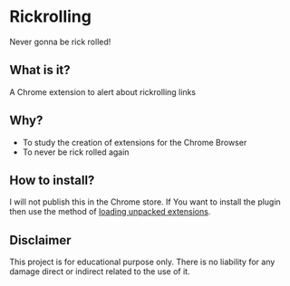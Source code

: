 # Rickrolling

Never gonna be rick rolled!

## What is it?

A Chrome extension to alert about rickrolling links

## Why?

- To study the creation of extensions for the Chrome Browser
- To never be rick rolled again

## How to install?

I will not publish this in the Chrome store. If You want to install the plugin then use the method of [loading unpacked extensions](https://developer.chrome.com/extensions/getstarted#unpacked).

## Disclaimer

This project is for educational purpose only. There is no liability for any damage direct or indirect related to the use of it.